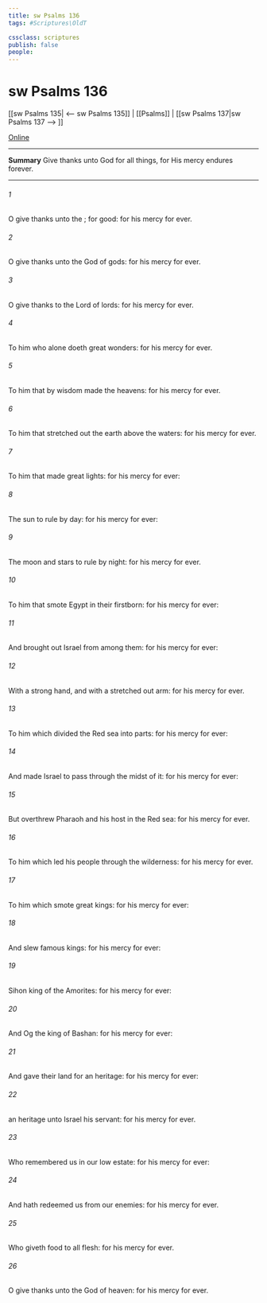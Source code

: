 ```yaml
---
title: sw Psalms 136
tags: #Scriptures\OldT

cssclass: scriptures
publish: false
people:
---
```


# sw Psalms 136
[[sw Psalms 135| <-- sw Psalms 135]] | [[Psalms]] | [[sw Psalms 137|sw Psalms 137 --> ]]

[Online](https://churchofjesuschrist.org/study/scriptures/ot/ps/136?lang=eng)

---
__Summary__
Give thanks unto God for all things, for His mercy endures forever.

---
###### 1 
O give thanks unto the ; for  good: for his mercy  for ever.

###### 2 
O give thanks unto the God of gods: for his mercy  for ever.

###### 3 
O give thanks to the Lord of lords: for his mercy  for ever.

###### 4 
To him who alone doeth great wonders: for his mercy  for ever.

###### 5 
To him that by wisdom made the heavens: for his mercy  for ever.

###### 6 
To him that stretched out the earth above the waters: for his mercy  for ever.

###### 7 
To him that made great lights: for his mercy  for ever:

###### 8 
The sun to rule by day: for his mercy  for ever:

###### 9 
The moon and stars to rule by night: for his mercy  for ever.

###### 10 
To him that smote Egypt in their firstborn: for his mercy  for ever:

###### 11 
And brought out Israel from among them: for his mercy  for ever:

###### 12 
With a strong hand, and with a stretched out arm: for his mercy  for ever.

###### 13 
To him which divided the Red sea into parts: for his mercy  for ever:

###### 14 
And made Israel to pass through the midst of it: for his mercy  for ever:

###### 15 
But overthrew Pharaoh and his host in the Red sea: for his mercy  for ever.

###### 16 
To him which led his people through the wilderness: for his mercy  for ever.

###### 17 
To him which smote great kings: for his mercy  for ever:

###### 18 
And slew famous kings: for his mercy  for ever:

###### 19 
Sihon king of the Amorites: for his mercy  for ever:

###### 20 
And Og the king of Bashan: for his mercy  for ever:

###### 21 
And gave their land for an heritage: for his mercy  for ever:

###### 22 
 an heritage unto Israel his servant: for his mercy  for ever.

###### 23 
Who remembered us in our low estate: for his mercy  for ever:

###### 24 
And hath redeemed us from our enemies: for his mercy  for ever.

###### 25 
Who giveth food to all flesh: for his mercy  for ever.

###### 26 
O give thanks unto the God of heaven: for his mercy  for ever.

